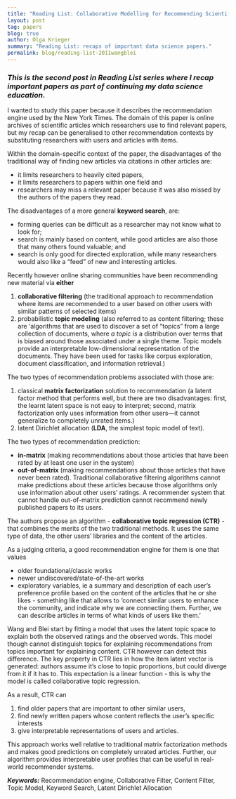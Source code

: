```yaml
---
title: "Reading List: Collaborative Modelling for Recommending Scientific Aricles, Chong Wang and David M. Blei, 2011"
layout: post
tag: papers
blog: true
author: Olga Krieger
summary: "Reading List: recaps of important data science papers."
permalink: blog/reading-list-2011wangblei
---
```


### *This is the second post in Reading List series where I recap important papers as part of continuing my data science education.*

I wanted to study this paper because it describes the recommendation engine used by the New York Times. The domain of this paper is online archives of scientific articles which researchers use to find relevant papers, but my recap can be generalised to other recommendation contexts by substituting researchers with users and articles with items.

Within the domain-specific context of the paper, the disadvantages of the traditional way of finding new articles via citations in other articles are:
- it limits researchers to heavily cited papers, 
- it limits researchers to papers within one field and
- researchers may miss a relevant paper because it was also missed by the authors of the papers they read.

The disadvantages of a more general **keyword search**, are:
- forming queries can be difficult as a researcher may not know what to look for; 
- search is mainly based on content, while good articles are also those that many others found valuable; and 
- search is only good for directed exploration, while many researchers would also like a “feed” of new and interesting articles.

Recently however online sharing communities have been recommending new material via **either**
1. **collaborative filtering** (the traditional approach to recommendation where items are recommended to a user based on other users with similar patterns of selected items)
2. probabilistic **topic modeling** (also referred to as content filtering; these are ‘algorithms that are used to discover a set of “topics” from a large collection of documents, where *a topic is* a distribution over terms that is biased around those associated under a single theme. Topic models provide an interpretable low-dimensional representation of the documents. They have been used for tasks like corpus exploration, document classification, and information retrieval.)

The two types of recommendation problems associated with those are:
1. classical **matrix factorization** solution to recommendation (a latent factor method that performs well, but there are two disadvantages: first, the learnt latent space is not easy to interpret; second, matrix factorization only uses information from other users—it cannot generalize to completely unrated items.)
2. latent Dirichlet allocation (**LDA**, the simplest topic model of text).

The two types of recommendation prediction: 
- **in-matrix** (making recommendations about those articles that have been rated by at least one user in the system) 
- **out-of-matrix** (making recommendations about those articles that have never been rated). Traditional collaborative filtering algorithms cannot make predictions about these articles because those algorithms only use information about other users’ ratings. A recommender system that cannot handle out-of-matrix prediction cannot recommend newly published papers to its users.

The authors propose an algorithm - **collaborative topic regression (CTR)** - that combines the merits of the two traditional methods. It uses the same type of data, the other users’ libraries and the content of the articles.

As a judging criteria, a good recommendation engine for them is one that values
- older foundational/classic works
- newer undiscovered/state-of-the-art works
- exploratory variables, ie a summary and description of each user’s preference profile based on the content of the articles that he or she likes - something like that allows to ‘connect similar users to enhance the community, and indicate why we are connecting them. Further, we can describe articles in terms of what kinds of users like them.’

Wang and Blei start by fitting a model that uses the latent topic space to explain both the observed ratings and the observed words. This model though cannot distinguish topics for explaining recommendations from topics important for explaining content. CTR however can detect this difference. The key property in CTR lies in how the item latent vector is generated: authors assume it’s close to topic proportions, but could diverge from it if it has to. This expectation is a linear function - this is why the model is called collaborative topic regression.

As a result, CTR can 
1. find older papers that are important to other similar users, 
2. find newly written papers whose content reflects the user’s specific interests
3. give interpretable representations of users and articles.

This approach works well relative to traditional matrix factorization methods and makes good predictions on completely unrated articles. Further, our algorithm provides interpretable user profiles that can be useful in real-world recommender systems.



**_Keywords:_** Recommendation engine, Collaborative Filter, Content Filter, Topic Model, Keyword Search, Latent Dirichlet Allocation
